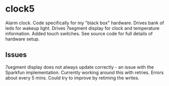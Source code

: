 clock5
======

Alarm clock.
Code specifically for my "black box" hardware.
Drives bank of leds for wakeup light.
Drives 7segment display for clock and temperature information.
Added touch switches.
See source code for full details of hardware setup.

Issues
------

7segment display does not always update correctly - an issue with the Sparkfun implementation. 
Currently working around this with retries. Errors about every 5 mins.
Could try to improve by retiming the writes.
